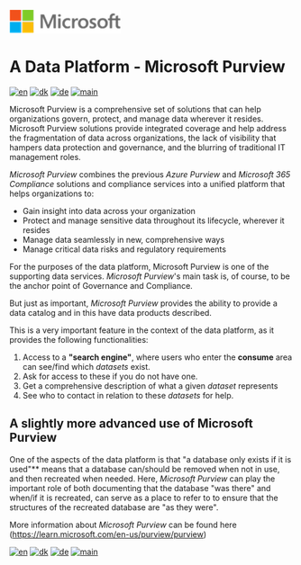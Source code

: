 ![microsoft](../../images/microsoft.png)

# A Data Platform - Microsoft Purview

[![en](https://img.shields.io/badge/lang-en-blue.svg)](Purview.md)
[![dk](https://img.shields.io/badge/lang-da-red.svg)](Purview-da.md)
[![de](https://img.shields.io/badge/lang-de-yellow.svg)](Purview-de.md)
[![main](https://img.shields.io/badge/main-document-green.svg)](../../README.md)

Microsoft Purview is a comprehensive set of solutions that can help organizations govern, protect, and manage data wherever it resides. Microsoft Purview solutions provide integrated coverage and help address the fragmentation of data across organizations, the lack of visibility that hampers data protection and governance, and the blurring of traditional IT management roles.

*Microsoft Purview* combines the previous *Azure Purview* and *Microsoft 365 Compliance* solutions and compliance services into a unified platform that helps organizations to:

- Gain insight into data across your organization
- Protect and manage sensitive data throughout its lifecycle, wherever it resides
- Manage data seamlessly in new, comprehensive ways
- Manage critical data risks and regulatory requirements

For the purposes of the data platform, Microsoft Purview  is one of the supporting data services. *Microsoft Purview*'s main task is, of course, to be the anchor point of Governance and Compliance.

But just as important, *Microsoft Purview*  provides the ability to provide a data catalog and in this have data products described.

This is a very important feature in the context of the data platform, as it provides the following functionalities:

1) Access to a **"search engine"**, where users who enter the **consume** area can see/find which *datasets* exist.
2) Ask for access to these if you do not have one.
3) Get a comprehensive description of what a given *dataset* represents
4) See who to contact in relation to these *datasets* for help.

## A slightly more advanced use of Microsoft Purview

One of the aspects of the data platform is that "a database only exists if it is used"** means that a database can/should be removed when not in use, and then recreated when needed. Here, *Microsoft Purview*  can play the important role of both documenting that the database "was there" and when/if it is recreated, can serve as a place to refer to to ensure that the structures of the recreated database are "as they were".

More information about *Microsoft Purview* can be found here (<https://learn.microsoft.com/en-us/purview/purview>)

[![en](https://img.shields.io/badge/lang-en-blue.svg)](Purview.md)
[![dk](https://img.shields.io/badge/lang-da-red.svg)](Purview-da.md)
[![de](https://img.shields.io/badge/lang-de-yellow.svg)](Purview-de.md)
[![main](https://img.shields.io/badge/main-document-green.svg)](../../README.md)
